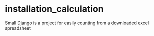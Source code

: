 # installation_calculation
Small Django is a project for easily counting from a downloaded excel spreadsheet

